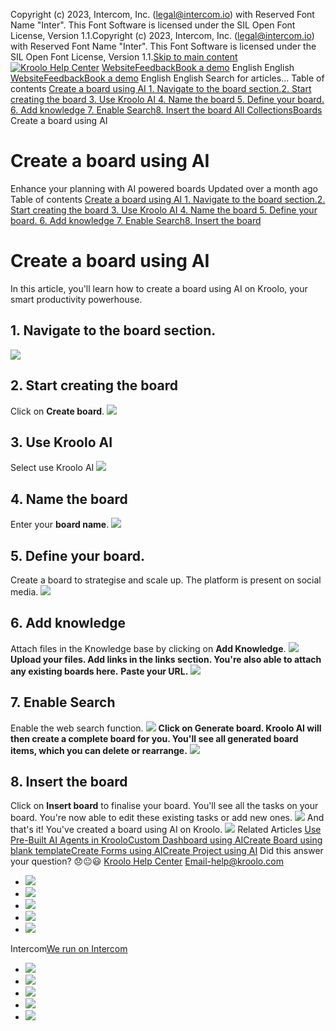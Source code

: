 Copyright (c) 2023, Intercom, Inc. (legal@intercom.io) with Reserved Font Name "Inter". This Font Software is licensed under the SIL Open Font License, Version 1.1.Copyright (c) 2023, Intercom, Inc. (legal@intercom.io) with Reserved Font Name "Inter". This Font Software is licensed under the SIL Open Font License, Version 1.1.[Skip to main content](https://help.kroolo.com/en/articles/11129517-create-a-board-using-ai#main-content)
[![Kroolo Help Center](https://downloads.intercomcdn.com/i/o/h4qkzypg/611116/ee699fbf23fef0f6d8d4f666d84c/37cdcedd14003d8fdcfdeda0a05c09cb)](https://help.kroolo.com/en/)
[Website](https://kroolo.com/)[Feedback](https://kroolo.featurebase.app/)[Book a demo](https://kroolo.com/book-demo)
English
English
[Website](https://kroolo.com/)[Feedback](https://kroolo.featurebase.app/)[Book a demo](https://kroolo.com/book-demo)
English
English
Search for articles...
Table of contents
[Create a board using AI ](https://help.kroolo.com/en/articles/11129517-create-a-board-using-ai#h_a1541b2b06)[1. Navigate to the board section.](https://help.kroolo.com/en/articles/11129517-create-a-board-using-ai#h_c775141dbe)[2. Start creating the board ](https://help.kroolo.com/en/articles/11129517-create-a-board-using-ai#h_00244ecf94)[3. Use Kroolo AI ](https://help.kroolo.com/en/articles/11129517-create-a-board-using-ai#h_45b126a588)[4. Name the board ](https://help.kroolo.com/en/articles/11129517-create-a-board-using-ai#h_77ee1fe74e)[5. Define your board. ](https://help.kroolo.com/en/articles/11129517-create-a-board-using-ai#h_aa1b796b0b)[6. Add knowledge ](https://help.kroolo.com/en/articles/11129517-create-a-board-using-ai#h_ed9fc590df)[7. Enable Search](https://help.kroolo.com/en/articles/11129517-create-a-board-using-ai#h_e5df805cb2)[8. Insert the board ](https://help.kroolo.com/en/articles/11129517-create-a-board-using-ai#h_394e712e25)
[All Collections](https://help.kroolo.com/en/)[Boards](https://help.kroolo.com/en/collections/11679458-boards)
Create a board using AI
# Create a board using AI
Enhance your planning with AI powered boards
Updated over a month ago
Table of contents
[Create a board using AI ](https://help.kroolo.com/en/articles/11129517-create-a-board-using-ai#h_a1541b2b06)[1. Navigate to the board section.](https://help.kroolo.com/en/articles/11129517-create-a-board-using-ai#h_c775141dbe)[2. Start creating the board ](https://help.kroolo.com/en/articles/11129517-create-a-board-using-ai#h_00244ecf94)[3. Use Kroolo AI ](https://help.kroolo.com/en/articles/11129517-create-a-board-using-ai#h_45b126a588)[4. Name the board ](https://help.kroolo.com/en/articles/11129517-create-a-board-using-ai#h_77ee1fe74e)[5. Define your board. ](https://help.kroolo.com/en/articles/11129517-create-a-board-using-ai#h_aa1b796b0b)[6. Add knowledge ](https://help.kroolo.com/en/articles/11129517-create-a-board-using-ai#h_ed9fc590df)[7. Enable Search](https://help.kroolo.com/en/articles/11129517-create-a-board-using-ai#h_e5df805cb2)[8. Insert the board ](https://help.kroolo.com/en/articles/11129517-create-a-board-using-ai#h_394e712e25)
# Create a board using AI 
In this article, you'll learn how to create a board using AI on Kroolo, your smart productivity powerhouse.
## **1.** Navigate to the **board section**.
[![](https://downloads.intercomcdn.com/i/o/h4qkzypg/1489320903/d5b1258462d667c8bb879d9618fb/74fad03e-43fd-4f44-b7c5-4967e67b2522.png?expires=1747842300&signature=c6a6f7b58d8361591f018ebf1de7bdb4d08af2d14edeb7aeac297bc1073509f2&req=dSQvH8p8nYhfWvMW1HO4zZkyBdiBABYhYqV1cVTbNoEuHm5KpXurZHWj6CAj%0A%2B3B%2FzkPy5qpGrl6t39w%3D%0A)](https://downloads.intercomcdn.com/i/o/h4qkzypg/1489320903/d5b1258462d667c8bb879d9618fb/74fad03e-43fd-4f44-b7c5-4967e67b2522.png?expires=1747842300&signature=c6a6f7b58d8361591f018ebf1de7bdb4d08af2d14edeb7aeac297bc1073509f2&req=dSQvH8p8nYhfWvMW1HO4zZkyBdiBABYhYqV1cVTbNoEuHm5KpXurZHWj6CAj%0A%2B3B%2FzkPy5qpGrl6t39w%3D%0A)
## **2.** Start creating the board 
Click on **Create board**.
[![](https://downloads.intercomcdn.com/i/o/h4qkzypg/1489320905/c6b1defedb517f73c17f9941e852/36ca35fc-509d-4585-a86c-23f08e9cf5ad.png?expires=1747842300&signature=318cf00a5e191b168ca2ba87daca7b66cf27c3283371bd37717cf692db78890a&req=dSQvH8p8nYhfXPMW1HO4zXGTQckNNvc7d05Skr3ktxVONxIHxCciec4XZgcR%0A4iy%2Bk%2FDGeycX7hC9FCY%3D%0A)](https://downloads.intercomcdn.com/i/o/h4qkzypg/1489320905/c6b1defedb517f73c17f9941e852/36ca35fc-509d-4585-a86c-23f08e9cf5ad.png?expires=1747842300&signature=318cf00a5e191b168ca2ba87daca7b66cf27c3283371bd37717cf692db78890a&req=dSQvH8p8nYhfXPMW1HO4zXGTQckNNvc7d05Skr3ktxVONxIHxCciec4XZgcR%0A4iy%2Bk%2FDGeycX7hC9FCY%3D%0A)
## **3. Use Kroolo AI**
Select use Kroolo AI 
[![](https://downloads.intercomcdn.com/i/o/h4qkzypg/1489320900/576536768d89a9fbb81dd921d62a/ed3f119e-2c4f-4c58-96de-ad79ce2ed318.gif?expires=1747842300&signature=65cfc10e662a6cefea2cade12395b07f6a5309d16d1d90bcb56c37d646191ce3&req=dSQvH8p8nYhfWfMW1HO4zca90o2YWrSr6t8qietvkaaG23mq3ktOt6gutCa2%0AHNl%2FeD4WC26loTqoNXg%3D%0A)](https://downloads.intercomcdn.com/i/o/h4qkzypg/1489320900/576536768d89a9fbb81dd921d62a/ed3f119e-2c4f-4c58-96de-ad79ce2ed318.gif?expires=1747842300&signature=65cfc10e662a6cefea2cade12395b07f6a5309d16d1d90bcb56c37d646191ce3&req=dSQvH8p8nYhfWfMW1HO4zca90o2YWrSr6t8qietvkaaG23mq3ktOt6gutCa2%0AHNl%2FeD4WC26loTqoNXg%3D%0A)
## **4.** Name the board 
Enter your **board name**.
[![](https://downloads.intercomcdn.com/i/o/h4qkzypg/1489320906/280ceae91a6528d763b5eadceae3/dd9a119e-369b-4b4d-a315-aa8f4336ef5c.png?expires=1747842300&signature=dfb9a52cea86d6e72b89c7835dcf2db1102b0088e907580fc56600c2533c5430&req=dSQvH8p8nYhfX%2FMW1HO4zXg4xAFGkwcY0sYZNfZfmPfVHJDDIN8ecWwhX%2BRI%0ACt1d%2FskkN0xjahWzztA%3D%0A)](https://downloads.intercomcdn.com/i/o/h4qkzypg/1489320906/280ceae91a6528d763b5eadceae3/dd9a119e-369b-4b4d-a315-aa8f4336ef5c.png?expires=1747842300&signature=dfb9a52cea86d6e72b89c7835dcf2db1102b0088e907580fc56600c2533c5430&req=dSQvH8p8nYhfX%2FMW1HO4zXg4xAFGkwcY0sYZNfZfmPfVHJDDIN8ecWwhX%2BRI%0ACt1d%2FskkN0xjahWzztA%3D%0A)
## **5.** Define your **board**. 
Create a board to strategise and scale up. The platform is present on social media.
[![](https://downloads.intercomcdn.com/i/o/h4qkzypg/1489320909/0c21c9606de3cfeb728085fc2e1a/d9d338b2-9043-4d9e-98b8-ca23da6f10d7.png?expires=1747842300&signature=108485749afc3e6407aa85f903b2380b881ff94337b7b55cdc6bc33a9df03e3e&req=dSQvH8p8nYhfUPMW1HO4zU%2FWFxMfQd7GqGmtO3bVUbjoaku1VpsSUVuQ%2Flpu%0A3czsy4S%2FQKHNhs5Iiuk%3D%0A)](https://downloads.intercomcdn.com/i/o/h4qkzypg/1489320909/0c21c9606de3cfeb728085fc2e1a/d9d338b2-9043-4d9e-98b8-ca23da6f10d7.png?expires=1747842300&signature=108485749afc3e6407aa85f903b2380b881ff94337b7b55cdc6bc33a9df03e3e&req=dSQvH8p8nYhfUPMW1HO4zU%2FWFxMfQd7GqGmtO3bVUbjoaku1VpsSUVuQ%2Flpu%0A3czsy4S%2FQKHNhs5Iiuk%3D%0A)
## **6. Add knowledge**
Attach files in the Knowledge base by clicking on **Add Knowledge**.
[![](https://downloads.intercomcdn.com/i/o/h4qkzypg/1489320907/e0ea798fb407616607d792fbec29/62988166-b628-491d-9f92-c9cf1a795cb4.png?expires=1747842300&signature=79f8e9886497ae4af72efe9efb9c63dc288b57e1d3607c51f198f50e99d7727c&req=dSQvH8p8nYhfXvMW1HO4zdZn3H4YkbhCPp%2FgFB3Agq2M00558aOe12V7ZWUr%0AgnaWWUbUP3RgXWqtu3U%3D%0A)](https://downloads.intercomcdn.com/i/o/h4qkzypg/1489320907/e0ea798fb407616607d792fbec29/62988166-b628-491d-9f92-c9cf1a795cb4.png?expires=1747842300&signature=79f8e9886497ae4af72efe9efb9c63dc288b57e1d3607c51f198f50e99d7727c&req=dSQvH8p8nYhfXvMW1HO4zdZn3H4YkbhCPp%2FgFB3Agq2M00558aOe12V7ZWUr%0AgnaWWUbUP3RgXWqtu3U%3D%0A)
**Upload your files. Add links in the links section. You're also able to attach any existing boards here.** **Paste your URL.**
[![](https://downloads.intercomcdn.com/i/o/h4qkzypg/1489320911/b842997b4bb618732fb74acce3ac/1485a7ad-f11b-4879-b8d2-c0559007fdb0.png?expires=1747842300&signature=5e1d3fadc6af21b2d772f0803475898c0f181dfdbc1049da3b0d5f2a76e3c31f&req=dSQvH8p8nYheWPMW1HO4zcwbK06d9Frd3eKFZ130lgFLMYjlsUyOKCq151eQ%0A9sMODtHsy73gCxeAup8%3D%0A)](https://downloads.intercomcdn.com/i/o/h4qkzypg/1489320911/b842997b4bb618732fb74acce3ac/1485a7ad-f11b-4879-b8d2-c0559007fdb0.png?expires=1747842300&signature=5e1d3fadc6af21b2d772f0803475898c0f181dfdbc1049da3b0d5f2a76e3c31f&req=dSQvH8p8nYheWPMW1HO4zcwbK06d9Frd3eKFZ130lgFLMYjlsUyOKCq151eQ%0A9sMODtHsy73gCxeAup8%3D%0A)
## **7.** Enable Search
Enable the web search function.
[![](https://downloads.intercomcdn.com/i/o/h4qkzypg/1489320912/5e8c4d55c6b8624f05f08e3d91c0/57e7bfb7-926d-434f-84d2-1e0e766fc113.png?expires=1747842300&signature=67aa0df7b75917c1fc45bb92b2795d99f4c22f07727f102311abcb81709a25b7&req=dSQvH8p8nYheW%2FMW1HO4zbEBOtNgre5YHv9X7LBH%2FDvR2YOiDxhIuNwb%2FfP6%0Avy8g%2Fdk6igeC2M47d%2Bk%3D%0A)](https://downloads.intercomcdn.com/i/o/h4qkzypg/1489320912/5e8c4d55c6b8624f05f08e3d91c0/57e7bfb7-926d-434f-84d2-1e0e766fc113.png?expires=1747842300&signature=67aa0df7b75917c1fc45bb92b2795d99f4c22f07727f102311abcb81709a25b7&req=dSQvH8p8nYheW%2FMW1HO4zbEBOtNgre5YHv9X7LBH%2FDvR2YOiDxhIuNwb%2FfP6%0Avy8g%2Fdk6igeC2M47d%2Bk%3D%0A)
**Click on Generate board. Kroolo AI will then create a complete board for you. You'll see all generated board items, which you can delete or rearrange.**
[![](https://downloads.intercomcdn.com/i/o/h4qkzypg/1489320902/9316816038f29d4f5b06f8e6e838/48621a28-0db7-41f7-8593-9b7b98f148ea.png?expires=1747842300&signature=a86c6e693665701e97fa5c78c48d189317ebf6fe1b7ace643f805e9270e8a07e&req=dSQvH8p8nYhfW%2FMW1HO4zQlkARvfpLpckpvAUq6mOU3yQialb3yPCN9%2BWENJ%0An00c86CFHQO7r72UcLE%3D%0A)](https://downloads.intercomcdn.com/i/o/h4qkzypg/1489320902/9316816038f29d4f5b06f8e6e838/48621a28-0db7-41f7-8593-9b7b98f148ea.png?expires=1747842300&signature=a86c6e693665701e97fa5c78c48d189317ebf6fe1b7ace643f805e9270e8a07e&req=dSQvH8p8nYhfW%2FMW1HO4zQlkARvfpLpckpvAUq6mOU3yQialb3yPCN9%2BWENJ%0An00c86CFHQO7r72UcLE%3D%0A)
## **8. Insert the board**
Click on **Insert board** to finalise your board. You'll see all the tasks on your board. You're now able to edit these existing tasks or add new ones.
[![](https://downloads.intercomcdn.com/i/o/h4qkzypg/1489320910/0a155c5fc87d6cda9be0e50272ff/1bb63390-e210-4448-84a1-06ba4ba91db9.png?expires=1747842300&signature=95b8603958d0be245463ae8cc61255c071de751b32b5fc59ea2c41aba64a0a32&req=dSQvH8p8nYheWfMW1HO4zUcGoCcPQh8CTO%2FvWzngXnibat0j9Jax957eej2T%0ATJn1tGS1V1g%2ByOHMbwA%3D%0A)](https://downloads.intercomcdn.com/i/o/h4qkzypg/1489320910/0a155c5fc87d6cda9be0e50272ff/1bb63390-e210-4448-84a1-06ba4ba91db9.png?expires=1747842300&signature=95b8603958d0be245463ae8cc61255c071de751b32b5fc59ea2c41aba64a0a32&req=dSQvH8p8nYheWfMW1HO4zUcGoCcPQh8CTO%2FvWzngXnibat0j9Jax957eej2T%0ATJn1tGS1V1g%2ByOHMbwA%3D%0A)
And that's it! You've created a board using AI on Kroolo.
[![](https://downloads.intercomcdn.com/i/o/h4qkzypg/1489334756/2c897706a9986debbd4f95914caf/cta+2.png?expires=1747842300&signature=e8802551280c48abe2990fc5713499f62a42f99b93ce7f6551650aba2575b86d&req=dSQvH8p9mYZaX%2FMW1HO4zTHKAdFzvdU0D76jeayMQzwNS5eKxGFW%2BOYJ3b6i%0Aehu%2FQsMtDlDp%2F9pvZUw%3D%0A)](https://kroolo.com/)
Related Articles
[Use Pre-Built AI Agents in Kroolo](https://help.kroolo.com/en/articles/9996115-use-pre-built-ai-agents-in-kroolo)[Custom Dashboard using AI](https://help.kroolo.com/en/articles/10537232-custom-dashboard-using-ai)[Create Board using blank template](https://help.kroolo.com/en/articles/10549758-create-board-using-blank-template)[Create Forms using AI](https://help.kroolo.com/en/articles/10695044-create-forms-using-ai)[Create Project using AI](https://help.kroolo.com/en/articles/10911787-create-project-using-ai)
Did this answer your question?
😞😐😃
[Kroolo Help Center](https://help.kroolo.com/en/)
Email-help@kroolo.com
  * [![](https://intercom.help/kroolo/assets/svg/icon:social-facebook/FFFFFF)](https://www.facebook.com/profile.php?id=61553808299270)
  * [![](https://intercom.help/kroolo/assets/svg/icon:social-linkedin/FFFFFF)](https://www.linkedin.com/company/getkroolo)
  * [![](https://intercom.help/kroolo/assets/svg/icon:social-instagram/FFFFFF)](https://www.instagram.com/getkroolo)
  * [![](https://intercom.help/kroolo/assets/svg/icon:social-youtube/FFFFFF)](https://www.youtube.com/@getkroolo/featured)
  * [![](https://intercom.help/kroolo/assets/svg/icon:social-twitter-x/FFFFFF)](https://www.twitter.com/getkroolo)


Intercom[We run on Intercom](https://www.intercom.com/intercom-link?company=Kroolo&solution=customer-support&utm_campaign=intercom-link&utm_content=We+run+on+Intercom&utm_medium=help-center&utm_referrer=https%3A%2F%2Fhelp.kroolo.com%2Fen%2Farticles%2F11129517-create-a-board-using-ai&utm_source=desktop-web)
  * [![](https://intercom.help/kroolo/assets/svg/icon:social-facebook/FFFFFF)](https://www.facebook.com/profile.php?id=61553808299270)
  * [![](https://intercom.help/kroolo/assets/svg/icon:social-linkedin/FFFFFF)](https://www.linkedin.com/company/getkroolo)
  * [![](https://intercom.help/kroolo/assets/svg/icon:social-instagram/FFFFFF)](https://www.instagram.com/getkroolo)
  * [![](https://intercom.help/kroolo/assets/svg/icon:social-youtube/FFFFFF)](https://www.youtube.com/@getkroolo/featured)
  * [![](https://intercom.help/kroolo/assets/svg/icon:social-twitter-x/FFFFFF)](https://www.twitter.com/getkroolo)


